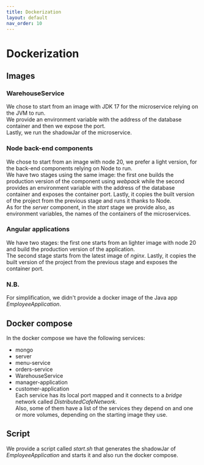 ```yaml
---
title: Dockerization
layout: default
nav_order: 10
---
```


# Dockerization

## Images
### WarehouseService
We chose to start from an image with JDK 17 for the microservice relying on the JVM to run.  
We provide an environment variable with the address of the database container and then we expose the port.  
Lastly, we run the shadowJar of the microservice. 
### Node back-end components
We chose to start from an image with node 20, we prefer a light version, for the back-end components relying on Node to run.  
We have two stages using the same image: the first one builds the production version of the component using *webpack* while the second provides an environment variable with the address of the database container and exposes the container port. Lastly, it copies the built version of the project from the previous stage and runs it thanks to Node.  
As for the *server* component, in the *start* stage we provide also, as environment variables, the names of the containers of the microservices.
### Angular applications
We have two stages: the first one starts from an lighter image with node 20 and build the production version of the application.  
The second stage starts from the latest image of *nginx*. Lastly, it copies the built version of the project from the previous stage and exposes the container port.
### N.B.
For simplification, we didn't provide a docker image of the Java app *EmployeeApplication*.

## Docker compose
In the docker compose we have the following services:
* mongo
* server
* menu-service
* orders-service
* WarehouseService
* manager-application
* customer-application  
Each service has its local port mapped and it connects to a *bridge* network called *DistributedCafeNetwork*.  
Also, some of them have a list of the services they depend on and one or more volumes, depending on the starting image they use.

## Script
We provide a script called *start.sh* that generates the shadowJar of *EmployeeApplication* and starts it and also run the docker compose.